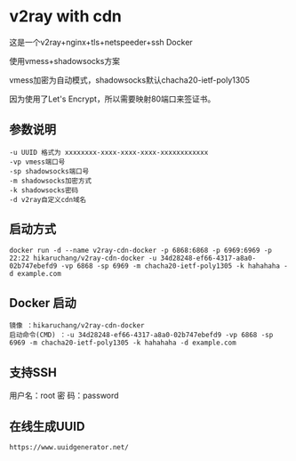 # v2ray with cdn
这是一个v2ray+nginx+tls+netspeeder+ssh Docker


使用vmess+shadowsocks方案


vmess加密为自动模式，shadowsocks默认chacha20-ietf-poly1305

因为使用了Let's Encrypt，所以需要映射80端口来签证书。

## 参数说明
```
-u UUID 格式为 xxxxxxxx-xxxx-xxxx-xxxx-xxxxxxxxxxxx
-vp vmess端口号
-sp shadowsocks端口号
-m shadowsocks加密方式
-k shadowsocks密码
-d v2ray自定义cdn域名
```

## 启动方式

```
docker run -d --name v2ray-cdn-docker -p 6868:6868 -p 6969:6969 -p 22:22 hikaruchang/v2ray-cdn-docker -u 34d28248-ef66-4317-a8a0-02b747ebefd9 -vp 6868 -sp 6969 -m chacha20-ietf-poly1305 -k hahahaha -d example.com
```

## Docker 启动

```
镜像 ：hikaruchang/v2ray-cdn-docker
启动命令(CMD) ：-u 34d28248-ef66-4317-a8a0-02b747ebefd9 -vp 6868 -sp 6969 -m chacha20-ietf-poly1305 -k hahahaha -d example.com
```

## 支持SSH
用户名：root
密  码：password

## 在线生成UUID
```
https://www.uuidgenerator.net/
```
